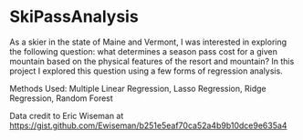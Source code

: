 # SkiPassAnalysis
As a skier in the state of Maine and Vermont, I was interested in exploring the following question: what determines a season pass cost for a given mountain based on the physical features of the resort and mountain? In this project I explored this question using a few forms of regression analysis. 

Methods Used: Multiple Linear Regression, Lasso Regression, Ridge Regression, Random Forest

Data credit to Eric Wiseman at https://gist.github.com/Ewiseman/b251e5eaf70ca52a4b9b10dce9e635a4
